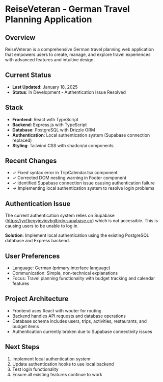 # ReiseVeteran - German Travel Planning Application

## Overview
ReiseVeteran is a comprehensive German travel planning web application that empowers users to create, manage, and explore travel experiences with advanced features and intuitive design.

## Current Status
- **Last Updated**: January 18, 2025
- **Status**: In Development - Authentication Issue Resolved

## Stack
- **Frontend**: React with TypeScript
- **Backend**: Express.js with TypeScript
- **Database**: PostgreSQL with Drizzle ORM
- **Authentication**: Local authentication system (Supabase connection replaced)
- **Styling**: Tailwind CSS with shadcn/ui components

## Recent Changes
- ✓ Fixed syntax error in TripCalendar.tsx component
- ✓ Corrected DOM nesting warning in Footer component
- ✓ Identified Supabase connection issue causing authentication failure
- → Implementing local authentication system to resolve login problems

## Authentication Issue
The current authentication system relies on Supabase (https://ycfbegvjeviovbglbrdy.supabase.co) which is not accessible. This is causing users to be unable to log in.

**Solution**: Implement local authentication using the existing PostgreSQL database and Express backend.

## User Preferences
- Language: German (primary interface language)
- Communication: Simple, non-technical explanations
- Focus: Travel planning functionality with budget tracking and calendar features

## Project Architecture
- Frontend uses React with wouter for routing
- Backend handles API requests and database operations
- Database schema includes users, trips, activities, restaurants, and budget items
- Authentication currently broken due to Supabase connectivity issues

## Next Steps
1. Implement local authentication system
2. Update authentication hooks to use local backend
3. Test login functionality
4. Ensure all existing features continue to work
